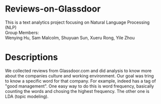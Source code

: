 # Reviews-on-Glassdoor

This is a text analytics project focusing on Natural Language Processing (NLP) <br />
Group Members: <br />
Wenying Hu, Sam Malcolm, Shuyuan Sun, Xueru Rong, Yile Zhou <br />

# Descriptions

We collected reviews from Glassdoor.com and did analysis to know more about the companies culture and working environment. 
Our goal was tring to know a specific word for that company. For example, indeed has a tag of "good management". One easy way to do this 
is word frequency, basically counting the words and chosing the highest frequency. The other one is LDA (topic modeling).
